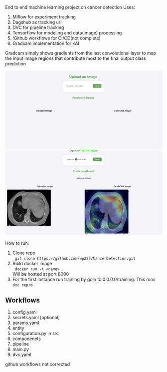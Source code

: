 End to end machine learning project on cancer detection 
Uses:

1. Mlflow for experiment tracking
2. Dagshub as tracking uri
3. DVC for pipeline tracking 
4. Tensorflow for modeling and data(image) processing
5. !Github workflows for CI/CD(not complete)
6. Gradcam implementation for xAI

Gradcam simply shows gradients from the last convolutional layer to map the input image regions that contribute most to the final output class prediction

<img src="outputs/index.png">

<img src="outputs/dets.png">


How to run:
1. Clone repo <br>
   ``` git clone https://github.com/wp225/CancerDetection.git```
2. Build docker image<br>
``` docker run -t <name> .``` <br>
   Will be hosted at port 8000
3. For the first instance run training by goin to 0.0.0.0/training. This runs <br>
    ```dvc repro```


## Workflows
1. config.yaml
2. secrets.yaml [optional]
3. params.yaml
4. entity
5. configuration.py in src
6. componenets
7. pipeline
8. main.py
9. dvc.yaml

github workflows not corrected